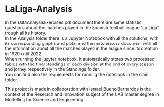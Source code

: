 # LaLiga-Analysis

In the DataAnalysisExercises.pdf document there are some statistic questions about the matches played in the Spanish football league "La Liga" trough all its history.  
In the Analysis folder there is a Jupyter Notebook with all the solutions, with its corresponding graphs and plots, and the matches.csv document with all the information about all the matches played in the league since its creation in 1929 until 2022.    
When running the jupyter notebook, it automatically stores two processed tables with the final standings of each division at the end of every season and jorney respectively in the Standings folder.  
You can find also the requiements for running the notebook in the main folder.  
  
This project is made in collaboration with Ismael Bueno Bernardos in the context of the Reserach and Innovation subject of the UAB master degree in Modelling for Science and Engineering.

